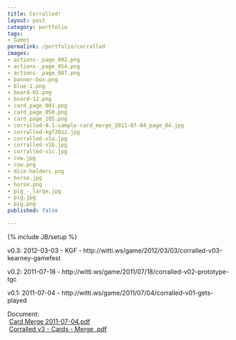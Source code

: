 ```yaml
---
title: Corralled!
layout: post
category: portfolio
tags:
- Games
permalink: /portfolio/corralled
images:
- actions-_page_002.png
- actions-_page_054.png
- actions-_page_087.png
- banner-box.png
- blue-1.png
- board-01.png
- board-12.png
- card_page_001.png
- card_page_050.png
- card_page_105.png
- corralled-0.1-sample-card_merge_2011-07-04_page_04.jpg
- corralled-kgf2012.jpg
- corralled-v1a.jpg
- corralled-v1b.jpg
- corralled-v1c.jpg
- cow.jpg
- cow.png
- dice-holders.png
- horse.jpg
- horse.png
- pig_-_large.jpg
- pig.jpg
- pig.png
published: false

---
```

{% include JB/setup %}
<div id="node-223" class="node node-portfolio node-promoted node-unpublished">
  <div class="content clearfix">
    <div class="field field-name-body field-type-text-with-summary field-label-hidden"><div class="field-items"><div class="field-item even"><p>v0.3: 2012-03-03 - KGF - http://witti.ws/game/2012/03/03/corralled-v03-kearney-gamefest</p>
<p>v0.2: 2011-07-18 - http://witti.ws/game/2011/07/18/corralled-v02-prototype-tgc</p>
<p>v0.1: 2011-07-04 - http://witti.ws/game/2011/07/04/corralled-v01-gets-played</p>
</div></div></div><div class="field field-name-field-document field-type-file field-label-above"><div class="field-label">Document:&nbsp;</div><div class="field-items"><div class="field-item even"><span class="file"><img class="file-icon" alt="" title="application/pdf" src="http://w.wcdn.ws/cdn/farfuture/Um5qpkHGo-_XyQ7JNKXdQYS5N5qppOC7ytIagaqa-AE/drupal:7.15-dev/modules/file/icons/application-pdf.png" /> <a href="http://w.wcdn.ws/cdn/farfuture/iGAg0QHwllIMPsRby8b8ELCJng1eBLpb2bkAv54RuxM/md5:111723053abd5c3d1f0fd9121c4e810f/sites/default/files/portfolio/Card%20Merge%202011-07-04.pdf" type="application/pdf; length=119178">Card Merge 2011-07-04.pdf</a></span></div><div class="field-item odd"><span class="file"><img class="file-icon" alt="" title="application/pdf" src="http://w.wcdn.ws/cdn/farfuture/Um5qpkHGo-_XyQ7JNKXdQYS5N5qppOC7ytIagaqa-AE/drupal:7.15-dev/modules/file/icons/application-pdf.png" /> <a href="http://w.wcdn.ws/cdn/farfuture/tNW_DldRhI7hfg-vyWI0MmplAcKc9rA3i5JKb99_rr4/md5:82a090cda1f6e7598e92a65937527767/sites/default/files/portfolio/Corralled%20v3%20-%20Cards%20-%20Merge%20.pdf" type="application/pdf; length=367479">Corralled v3 - Cards - Merge .pdf</a></span></div></div></div>  </div>
</div>
